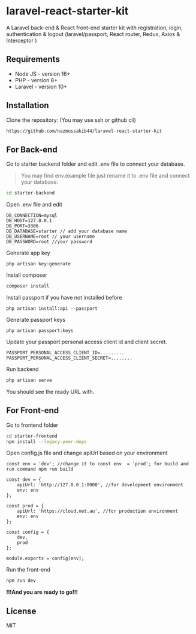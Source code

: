 # laravel-react-starter-kit
A Laravel back-end &amp; React front-end starter kit with registration, login, authentication &amp; logout (laravel/passport, React router, Redux, Axios &amp; Interceptor )

## Requirements
- Node JS - version 16+
- PHP - version 8+
- Laravel - version 10+

## Installation
Clone the repository: (You may use ssh or github cli)
```sh
https://github.com/nazmussakib44/laravel-react-starter-kit
```
## For Back-end
Go to starter backend folder and edit .env file to connect your database.
> You may find env.example file just rename it to .env file and connect your database.

```sh
cd starter-backend
```

Open .env file and edit
```
DB_CONNECTION=mysql
DB_HOST=127.0.0.1
DB_PORT=3306
DB_DATABASE=starter // add your database name
DB_USERNAME=root // your username
DB_PASSWORD=root //your password
```

Generate app key
```
php artisan key:generate
```

Install composer
```sh
composer install
```

Install passport if you have not installed before
```
php artisan install:api --passport
```

Generate passport keys
```
php artisan passport:keys
```

Update your passport personal access client id and client secret.
```
PASSPORT_PERSONAL_ACCESS_CLIENT_ID=.........
PASSPORT_PERSONAL_ACCESS_CLIENT_SECRET=........
```

Run backend
```sh
php artisan serve
```
You should see the ready URL with. 

## For Front-end
Go to frontend folder
```sh
cd starter-frontend
npm install --legacy-peer-deps
```
Open config.js file and change apiUrl based on your environment
```
const env = 'dev'; //change it to const env  = 'prod'; for build and run command npm run build

const dev = {
    apiUrl: 'http://127.0.0.1:8000', //for development environment
    env: env
};

const prod = {
    apiUrl: 'https://cloud.net.au', //for production environment
    env: env
};

const config = {
    dev,
    prod
};

module.exports = config[env];
```
Run the front-end
```sh
npm run dev
```


**!!!And you are ready to go!!!**

## License

MIT